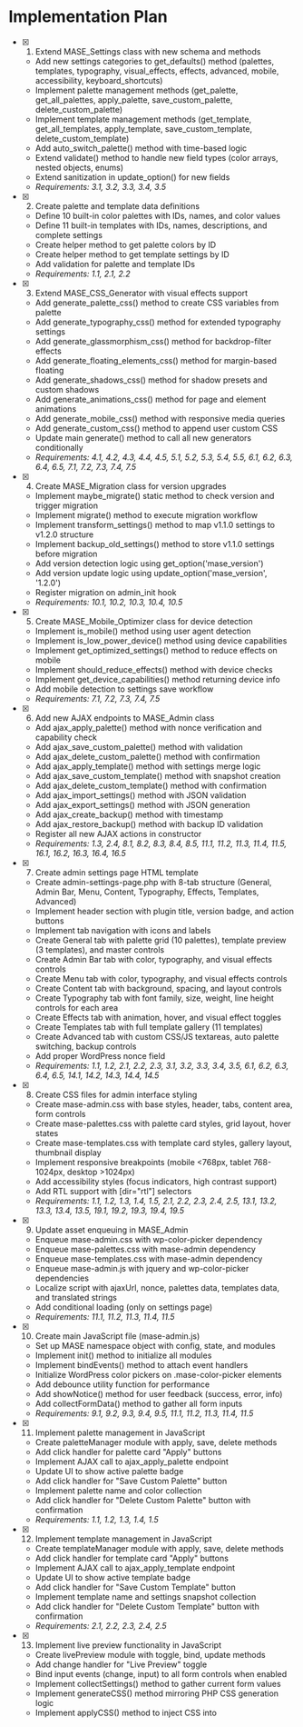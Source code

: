 # Implementation Plan

- [x] 1. Extend MASE_Settings class with new schema and methods

  - Add new settings categories to get_defaults() method (palettes, templates, typography, visual_effects, effects, advanced, mobile, accessibility, keyboard_shortcuts)
  - Implement palette management methods (get_palette, get_all_palettes, apply_palette, save_custom_palette, delete_custom_palette)
  - Implement template management methods (get_template, get_all_templates, apply_template, save_custom_template, delete_custom_template)
  - Add auto_switch_palette() method with time-based logic
  - Extend validate() method to handle new field types (color arrays, nested objects, enums)
  - Extend sanitization in update_option() for new fields
  - _Requirements: 3.1, 3.2, 3.3, 3.4, 3.5_

- [x] 2. Create palette and template data definitions

  - Define 10 built-in color palettes with IDs, names, and color values
  - Define 11 built-in templates with IDs, names, descriptions, and complete settings
  - Create helper method to get palette colors by ID
  - Create helper method to get template settings by ID
  - Add validation for palette and template IDs
  - _Requirements: 1.1, 2.1, 2.2_

- [x] 3. Extend MASE_CSS_Generator with visual effects support

  - Add generate_palette_css() method to create CSS variables from palette
  - Add generate_typography_css() method for extended typography settings
  - Add generate_glassmorphism_css() method for backdrop-filter effects
  - Add generate_floating_elements_css() method for margin-based floating
  - Add generate_shadows_css() method for shadow presets and custom shadows
  - Add generate_animations_css() method for page and element animations
  - Add generate_mobile_css() method with responsive media queries
  - Add generate_custom_css() method to append user custom CSS
  - Update main generate() method to call all new generators conditionally
  - _Requirements: 4.1, 4.2, 4.3, 4.4, 4.5, 5.1, 5.2, 5.3, 5.4, 5.5, 6.1, 6.2, 6.3, 6.4, 6.5, 7.1, 7.2, 7.3, 7.4, 7.5_

- [x] 4. Create MASE_Migration class for version upgrades

  - Implement maybe_migrate() static method to check version and trigger migration
  - Implement migrate() method to execute migration workflow
  - Implement transform_settings() method to map v1.1.0 settings to v1.2.0 structure
  - Implement backup_old_settings() method to store v1.1.0 settings before migration
  - Add version detection logic using get_option('mase_version')
  - Add version update logic using update_option('mase_version', '1.2.0')
  - Register migration on admin_init hook
  - _Requirements: 10.1, 10.2, 10.3, 10.4, 10.5_

- [x] 5. Create MASE_Mobile_Optimizer class for device detection

  - Implement is_mobile() method using user agent detection
  - Implement is_low_power_device() method using device capabilities
  - Implement get_optimized_settings() method to reduce effects on mobile
  - Implement should_reduce_effects() method with device checks
  - Implement get_device_capabilities() method returning device info
  - Add mobile detection to settings save workflow
  - _Requirements: 7.1, 7.2, 7.3, 7.4, 7.5_

- [x] 6. Add new AJAX endpoints to MASE_Admin class

  - Add ajax_apply_palette() method with nonce verification and capability check
  - Add ajax_save_custom_palette() method with validation
  - Add ajax_delete_custom_palette() method with confirmation
  - Add ajax_apply_template() method with settings merge logic
  - Add ajax_save_custom_template() method with snapshot creation
  - Add ajax_delete_custom_template() method with confirmation
  - Add ajax_import_settings() method with JSON validation
  - Add ajax_export_settings() method with JSON generation
  - Add ajax_create_backup() method with timestamp
  - Add ajax_restore_backup() method with backup ID validation
  - Register all new AJAX actions in constructor
  - _Requirements: 1.3, 2.4, 8.1, 8.2, 8.3, 8.4, 8.5, 11.1, 11.2, 11.3, 11.4, 11.5, 16.1, 16.2, 16.3, 16.4, 16.5_

- [x] 7. Create admin settings page HTML template

  - Create admin-settings-page.php with 8-tab structure (General, Admin Bar, Menu, Content, Typography, Effects, Templates, Advanced)
  - Implement header section with plugin title, version badge, and action buttons
  - Implement tab navigation with icons and labels
  - Create General tab with palette grid (10 palettes), template preview (3 templates), and master controls
  - Create Admin Bar tab with color, typography, and visual effects controls
  - Create Menu tab with color, typography, and visual effects controls
  - Create Content tab with background, spacing, and layout controls
  - Create Typography tab with font family, size, weight, line height controls for each area
  - Create Effects tab with animation, hover, and visual effect toggles
  - Create Templates tab with full template gallery (11 templates)
  - Create Advanced tab with custom CSS/JS textareas, auto palette switching, backup controls
  - Add proper WordPress nonce field
  - _Requirements: 1.1, 1.2, 2.1, 2.2, 2.3, 3.1, 3.2, 3.3, 3.4, 3.5, 6.1, 6.2, 6.3, 6.4, 6.5, 14.1, 14.2, 14.3, 14.4, 14.5_

- [x] 8. Create CSS files for admin interface styling

  - Create mase-admin.css with base styles, header, tabs, content area, form controls
  - Create mase-palettes.css with palette card styles, grid layout, hover states
  - Create mase-templates.css with template card styles, gallery layout, thumbnail display
  - Implement responsive breakpoints (mobile <768px, tablet 768-1024px, desktop >1024px)
  - Add accessibility styles (focus indicators, high contrast support)
  - Add RTL support with [dir="rtl"] selectors
  - _Requirements: 1.1, 1.2, 1.3, 1.4, 1.5, 2.1, 2.2, 2.3, 2.4, 2.5, 13.1, 13.2, 13.3, 13.4, 13.5, 19.1, 19.2, 19.3, 19.4, 19.5_

- [x] 9. Update asset enqueuing in MASE_Admin

  - Enqueue mase-admin.css with wp-color-picker dependency
  - Enqueue mase-palettes.css with mase-admin dependency
  - Enqueue mase-templates.css with mase-admin dependency
  - Enqueue mase-admin.js with jquery and wp-color-picker dependencies
  - Localize script with ajaxUrl, nonce, palettes data, templates data, and translated strings
  - Add conditional loading (only on settings page)
  - _Requirements: 11.1, 11.2, 11.3, 11.4, 11.5_

- [x] 10. Create main JavaScript file (mase-admin.js)

  - Set up MASE namespace object with config, state, and modules
  - Implement init() method to initialize all modules
  - Implement bindEvents() method to attach event handlers
  - Initialize WordPress color pickers on .mase-color-picker elements
  - Add debounce utility function for performance
  - Add showNotice() method for user feedback (success, error, info)
  - Add collectFormData() method to gather all form inputs
  - _Requirements: 9.1, 9.2, 9.3, 9.4, 9.5, 11.1, 11.2, 11.3, 11.4, 11.5_

- [x] 11. Implement palette management in JavaScript

  - Create paletteManager module with apply, save, delete methods
  - Add click handler for palette card "Apply" buttons
  - Implement AJAX call to ajax_apply_palette endpoint
  - Update UI to show active palette badge
  - Add click handler for "Save Custom Palette" button
  - Implement palette name and color collection
  - Add click handler for "Delete Custom Palette" button with confirmation
  - _Requirements: 1.1, 1.2, 1.3, 1.4, 1.5_

- [x] 12. Implement template management in JavaScript

  - Create templateManager module with apply, save, delete methods
  - Add click handler for template card "Apply" buttons
  - Implement AJAX call to ajax_apply_template endpoint
  - Update UI to show active template badge
  - Add click handler for "Save Custom Template" button
  - Implement template name and settings snapshot collection
  - Add click handler for "Delete Custom Template" button with confirmation
  - _Requirements: 2.1, 2.2, 2.3, 2.4, 2.5_

- [x] 13. Implement live preview functionality in JavaScript

  - Create livePreview module with toggle, bind, update methods
  - Add change handler for "Live Preview" toggle
  - Bind input events (change, input) to all form controls when enabled
  - Implement collectSettings() method to gather current form values
  - Implement generateCSS() method mirroring PHP CSS generation logic
  - Implement applyCSS() method to inject CSS into <style> tag
  - Add debouncing to preview updates (300ms delay)
  - _Requirements: 9.1, 9.2, 9.3, 9.4, 9.5_

- [x] 14. Implement settings save functionality in JavaScript

  - Add click handler for "Save Settings" button
  - Implement saveSettings() method with AJAX call
  - Show loading state during save (disable button, show spinner)
  - Handle success response (show success notice, update state)
  - Handle error response (show error notice, enable retry)
  - Handle network errors (show network error notice)
  - Invalidate cache on successful save
  - _Requirements: 11.1, 11.2, 11.3, 11.4, 11.5, 18.1, 18.2, 18.3, 18.4, 18.5_

- [x] 15. Implement import/export functionality in JavaScript

  - Create importExport module with export and import methods
  - Add click handler for "Export" button to generate JSON file
  - Implement JSON generation from current settings
  - Trigger file download with proper filename (mase-settings-YYYYMMDD.json)
  - Add click handler for "Import" button to open file dialog
  - Implement file reading and JSON parsing
  - Validate imported JSON structure
  - Call ajax_import_settings endpoint with validated data
  - _Requirements: 8.1, 8.2, 8.3, 8.4, 8.5_

- [x] 16. Implement keyboard shortcuts in JavaScript

  - Create keyboardShortcuts module with bind and handle methods
  - Add keydown event listener for Ctrl+Shift combinations
  - Implement Ctrl+Shift+1-0 for palette switching (1-10)
  - Implement Ctrl+Shift+T for theme toggle
  - Implement Ctrl+Shift+F for focus mode toggle
  - Implement Ctrl+Shift+P for performance mode toggle
  - Check keyboard_shortcuts.enabled setting before handling
  - Prevent default browser behavior for handled shortcuts
  - _Requirements: 12.1, 12.2, 12.3, 12.4, 12.5_

- [x] 17. Implement backup/restore functionality

  - Add click handler for "Create Backup" button
  - Implement AJAX call to ajax_create_backup endpoint
  - Display backup list with timestamps and restore buttons
  - Add click handler for "Restore Backup" buttons with confirmation dialog
  - Implement AJAX call to ajax_restore_backup endpoint
  - Refresh page after successful restore
  - Add automatic backup before template application (if enabled)
  - Add automatic backup before import (if enabled)
  - _Requirements: 16.1, 16.2, 16.3, 16.4, 16.5_

- [x] 18. Implement auto palette switching functionality

  - Create cron job registration for hourly palette check
  - Implement cron callback to call MASE_Settings::auto_switch_palette()
  - Implement time-based palette selection logic (morning, afternoon, evening, night)
  - Apply selected palette automatically
  - Log palette switches for debugging
  - Add UI toggle for enabling/disabling auto switching
  - Add UI selectors for time-based palette assignments
  - _Requirements: 15.1, 15.2, 15.3, 15.4, 15.5_

- [x] 19. Add accessibility enhancements

  - Add ARIA labels to all form controls
  - Add ARIA live regions for dynamic notices
  - Ensure all interactive elements are keyboard accessible
  - Add visible focus indicators (2px outline, 2px offset)
  - Implement skip navigation link
  - Add screen reader only text for icon buttons
  - Test with keyboard navigation (Tab, Enter, Space, Escape)
  - Test with screen reader (NVDA or JAWS)
  - _Requirements: 13.1, 13.2, 13.3, 13.4, 13.5_

- [x] 20. Implement responsive design

  - Add mobile styles (<768px) with single column layout, stacked header, vertical tabs
  - Add tablet styles (768-1024px) with 2-column grid, horizontal tabs
  - Add desktop styles (>1024px) with multi-column grid, sidebar option
  - Ensure touch targets are minimum 44px × 44px on mobile
  - Test on actual mobile devices (iOS, Android)
  - Test on tablets (iPad, Android tablets)
  - Test on various desktop screen sizes
  - _Requirements: 7.1, 7.2, 7.3, 7.4, 7.5, 19.1, 19.2, 19.3, 19.4, 19.5_

- [x] 21. Update main plugin file

  - Update plugin header version to 1.2.0
  - Update MASE_VERSION constant to 1.2.0
  - Add require_once for class-mase-migration.php
  - Add require_once for class-mase-mobile-optimizer.php
  - Update changelog in plugin header
  - Verify all class files are included
  - _Requirements: 10.1, 10.2, 10.3, 10.4, 10.5_

- [x] 22. Create migration test scenarios

  - Create test WordPress installation with MASE v1.1.0
  - Configure v1.1.0 settings (admin bar colors, menu colors, basic settings)
  - Upgrade to v1.2.0 and verify migration executes
  - Verify old settings are backed up to mase_settings_backup_110
  - Verify new settings include all v1.1.0 values plus new defaults
  - Verify version is updated to 1.2.0
  - Test rollback by restoring backup
  - _Requirements: 10.1, 10.2, 10.3, 10.4, 10.5_

- [x] 23. Write PHP unit tests

  - Write tests for MASE_Settings::get_palette() with valid and invalid IDs
  - Write tests for MASE_Settings::apply_palette() with palette application
  - Write tests for MASE_Settings::save_custom_palette() with validation
  - Write tests for MASE_CSS_Generator::generate_palette_css() output
  - Write tests for MASE_CSS_Generator::generate_glassmorphism_css() output
  - Write tests for MASE_Migration::transform_settings() with v1.1.0 data
  - Write tests for MASE_Mobile_Optimizer::is_mobile() with various user agents
  - _Requirements: All_

- [x] 24. Write JavaScript unit tests

  - Write tests for MASE.debounce() utility function
  - Write tests for MASE.paletteManager.apply() method
  - Write tests for MASE.livePreview.generateCSS() method
  - Write tests for MASE.importExport.validateJSON() method
  - Write tests for MASE.keyboardShortcuts.handleShortcut() method
  - _Requirements: All_

- [x] 25. Write integration tests

  - Write test for complete palette application workflow (UI → AJAX → Settings → CSS → Cache)
  - Write test for complete template application workflow
  - Write test for import/export round-trip (export → import → verify)
  - Write test for live preview updates (change input → CSS generated → applied)
  - Write test for backup/restore workflow (create → restore → verify)
  - _Requirements: All_

- [x] 26. Perform browser compatibility testing

  - Test in Chrome 90+ on Windows, Mac, Linux
  - Test in Firefox 88+ on Windows, Mac, Linux
  - Test in Safari 14+ on Mac and iOS
  - Test in Edge 90+ on Windows
  - Verify backdrop-filter fallback in Firefox <103
  - Verify all features work without JavaScript errors
  - Test with browser dev tools console open for errors
  - _Requirements: 19.1, 19.2, 19.3, 19.4, 19.5_

- [x] 27. Perform accessibility testing

  - Test keyboard navigation through all tabs and controls
  - Test with screen reader (NVDA on Windows or VoiceOver on Mac)
  - Verify color contrast meets WCAG AA standards (4.5:1 for text)
  - Test with high contrast mode enabled
  - Test with reduced motion preference enabled
  - Verify all images have alt text
  - Verify all form controls have labels
  - _Requirements: 13.1, 13.2, 13.3, 13.4, 13.5_

- [x] 28. Perform performance testing

  - Measure CSS generation time (should be <100ms)
  - Measure settings save time (should be <500ms)
  - Measure page load time with plugin active (should be <450ms)
  - Measure memory usage (should be <50MB)
  - Measure cache hit rate (should be >80%)
  - Profile JavaScript execution with Chrome DevTools
  - Profile PHP execution with Xdebug
  - Run Lighthouse audit (should score >95/100)
  - _Requirements: 4.1, 4.2, 4.3, 4.4, 4.5, 17.1, 17.2, 17.3, 17.4, 17.5_

- [x] 29. Perform security audit

  - Verify all AJAX endpoints check nonce
  - Verify all AJAX endpoints check user capabilities
  - Verify all inputs are validated
  - Verify all outputs are escaped
  - Verify custom CSS is sanitized with wp_kses_post()
  - Test for SQL injection vulnerabilities
  - Test for XSS vulnerabilities
  - Test for CSRF vulnerabilities
  - _Requirements: 11.1, 11.2, 11.3, 14.1, 14.2, 14.3, 14.4, 14.5_

- [x] 30. Create documentation

  - Write user guide with screenshots for each feature
  - Document all 10 color palettes with use cases
  - Document all 11 templates with descriptions
  - Create developer documentation for extending the plugin
  - Document all hooks and filters
  - Create FAQ section
  - Create troubleshooting guide
  - Update README.md with new features
  - _Requirements: All_

- [x] 31. Prepare for release

  - Update version numbers in all files
  - Update changelog with all new features
  - Create release notes
  - Tag version in git (v1.2.0)
  - Create release package (ZIP file)
  - Test installation from ZIP file
  - Test upgrade from v1.1.0 using ZIP file
  - Verify all files are included in package
  - _Requirements: All_

- [x] 32. Final validation
  - Verify all requirements are met
  - Verify all acceptance criteria pass
  - Run complete test suite (unit, integration, E2E)
  - Verify no PHP errors or warnings
  - Verify no JavaScript console errors
  - Verify plugin activates without errors
  - Verify plugin deactivates without errors
  - Verify settings are preserved on deactivation
  - _Requirements: All_
